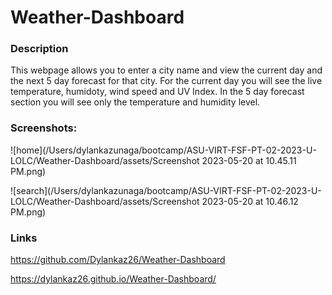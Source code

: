 # Weather-Dashboard

### Description
This webpage allows you to enter a city name and view the current day and the next 5 day forecast for that city. For the current day you will see the live temperature, humidoty, wind speed and UV Index. In the 5 day forecast section you will see only the temperature and humidity level.

### Screenshots:

![home](/Users/dylankazunaga/bootcamp/ASU-VIRT-FSF-PT-02-2023-U-LOLC/Weather-Dashboard/assets/Screenshot 2023-05-20 at 10.45.11 PM.png)

![search](/Users/dylankazunaga/bootcamp/ASU-VIRT-FSF-PT-02-2023-U-LOLC/Weather-Dashboard/assets/Screenshot 2023-05-20 at 10.46.12 PM.png)

### Links

https://github.com/Dylankaz26/Weather-Dashboard

https://dylankaz26.github.io/Weather-Dashboard/